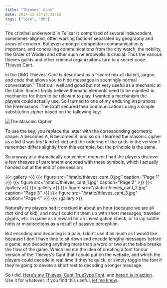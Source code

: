 ```yaml
---
title: "Thieves' Cant"
date: 2017-12-21T17:33:16
tags: ["lore", "DM"]
---
```


The criminal underworld in Telisar is comprised of several independent, sometimes-aligned, often
warring factions separated by geography and areas of concern. But even amongst competitors
communication is important, and concealing communications from the city watch, the nobility, the
Order of Woden and other such ne'erdowells is crucial. Thus the various thieves guilds and other
criminal organizaitons turn to a secret code: Thieves Cant.

In the DMG Thieves' Cant is described as a "secret mix of dialect, jargon, and code that allows you to
hide messages in seemingly normal conversation." That's all well and good but not very useful as a
mechanic at the table. Since I firmly believe thematic elements need to be manifest in mechanics for
them to be relevant to play, I wanted a mechanism the players could actually use. So I turned to one
of my enduring inspirations: the Freemasons. The Craft secured their communications using a simple 
substitution cipher based on the following key:

<img src="/static/thieves_cant_cipher.png" alt="The Masonic Cipher" style='border:0; box-shadow:none;'>

To use the key, you replace the letter with the corresponding geometric shape:
A becomes <span class='thieves-cant'>A</span>, B becomes <span class='thieves-cant'>B</span>, and so on.
I learned the masonic cipher as a kid (I was <i>that</i> kind of kid) and the ordering of the grids
in the version I remember differs slightly from this example, but the principle is the same.

So anyway at a dramatically convenient moment I had the players discover a few sheaves of parchment
encoded with these symbols, which I actually handed out at the end of one session:

{{< gallery >}}
  {{< figure src="/static/thieves_cant_0.jpg" caption="Page 1" >}}
  {{< figure src="/static/thieves_cant_1.jpg" caption="Page 2" >}}
{{< /gallery >}}
{{< gallery >}}
  {{< figure src="/static/thieves_cant_2.jpg" caption="Page 3" >}}
  {{< figure src="/static/thieves_cant_3.jpg" caption="Page 4" >}}
{{< /gallery >}}

Naturally my players had it cracked in about an hour (because we are all <i>that</i> kind of kid),
and now I could hit them up with short messages, traveller glyphs, etc. in game as a reward for an
investigation check, or to lay subtle hints or misdirections as a result of passive perception.


But encoding and decoding is a pain; I don't use it as much as I would like because I don't have
time to sit down and encode lengthy messages before a game, and decoding anything more than a word
or two at the table breaks the flow of the game. Which led me the idea of creating a font for our
version of the Thieves's Cant that I could put on the website, and which the players could decode in
real time if they're quick, or simply toggle the font if they're going to devote a short rest to
decoding a longer message.

So I did. [Here's my Thieves' Cant TrueType Font](https://fontstruct.com/fontstructions/show/1703045/thieves-cant-3), and [here it is in action](/posts/ginnys_letter). Use it for whatever. If you find this useful, [let me know](https://mastodon.social/@evilchili).
